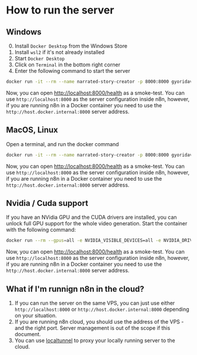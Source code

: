 # How to run the server

## Windows

0. Install `Docker Desktop` from the Windows Store
1. Install `wsl2` if it's not already installed
2. Start `Docker Desktop`
3. Click on `Terminal` in the bottom right corner
4. Enter the following command to start the server

```bash
docker run -it --rm --name narrated-story-creator -p 8000:8000 gyoridavid/narrated-story-creator:latest
```

Now, you can open [http://localhost:8000/health](http://localhost:8000/health) as a smoke-test. 
You can use `http://localhost:8000` as the server configuration inside n8n, however, if you are running n8n in a Docker container you need to use the `http://host.docker.internal:8000` server address.

## MacOS, Linux

Open a terminal, and run the docker command

```bash
docker run -it --rm --name narrated-story-creator -p 8000:8000 gyoridavid/narrated-story-creator:latest
```

Now, you can open [http://localhost:8000/health](http://localhost:8000/health) as a smoke-test. 
You can use `http://localhost:8000` as the server configuration inside n8n, however, if you are running n8n in a Docker container you need to use the `http://host.docker.internal:8000` server address.

## Nvidia / Cuda support

If you have an NVidia GPU and the CUDA drivers are installed, you can unlock full GPU support for the whole video generation.
Start the container with the following command:

```bash
docker run --rm --gpus=all -e NVIDIA_VISIBLE_DEVICES=all -e NVIDIA_DRIVER_CAPABILITIES=all -p 8000:8000 -it gyoridavid/narrated-story-creator:latest-cuda
```

Now, you can open [http://localhost:8000/health](http://localhost:8000/health) as a smoke-test. 
You can use `http://localhost:8000` as the server configuration inside n8n, however, if you are running n8n in a Docker container you need to use the `http://host.docker.internal:8000` server address.

## What if I'm runnign n8n in the cloud?

1. If you can run the server on the same VPS, you can just use either `http://localhost:8000` or `http://host.docker.internal:8000` depending on your situation.
2. If you are running n8n cloud, you should use the address of the VPS - and the right port. Server management is out of the scope if this document.
3. You can use [localtunnel](https://theboroer.github.io/localtunnel-www/) to proxy your locally running server to the cloud.
